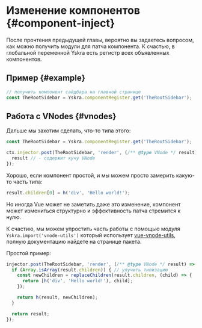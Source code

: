 # Изменение компонентов {#component-inject}

После прочтения предыдущей главы, вероятно вы задаетесь вопросом, как можно получить модули для патча компонента.
К счастью, в глобальной переменной Yskra есть регистр всех объявленных компонентов.


## Пример {#example}

```js
// получить компонент сайдбара на главной странице
const TheRootSidebar = Yskra.componentRegister.get('TheRootSidebar');
```

## Работа с VNodes {#vnodes}

Дальше мы захотим сделать, что-то типа этого:

```js
const TheRootSidebar = Yskra.componentRegister.get('TheRootSidebar');

ctx.injector.post(TheRootSidebar, 'render', (/** @type VNode */ result) => {
  result // - содержит кучу VNode
});
```

Хорошо, если компонент простой, и мы можем просто замерить какую-то часть типа:

```js
result.children[0] = h('div', 'Hello world!');
```

Но иногда Vue может не заметить даже это изменение, компонент может измениться структурно и эффективность патча стремится к нулю.

К счастию, мы можем упростить часть работы с помощью модуля `Yskra.import('vnode-utils')` который использует
[vue-vnode-utils](https://skirtles-code.github.io/vue-vnode-utils/), полную документацию найдете на странице пакета.

Простой пример:
```js
injector.post(TheRootSidebar, 'render', (/** @type VNode */ result) => {
  if (Array.isArray(result.children)) { // улучить типизацию
    const newChildren = replaceChildren(result.children, (child) => {
      return [h('div', 'Hello world!'), child];
    });

    return h(result, newChildren);
  }

  return result;
});
```
